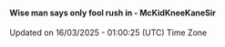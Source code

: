 #### Wise man says only fool rush in - McKidKneeKaneSir
Updated on 16/03/2025 - 01:00:25 (UTC) Time Zone
